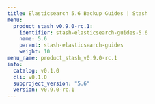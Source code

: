 ```yaml
---
title: Elasticsearch 5.6 Backup Guides | Stash
menu:
  product_stash_v0.9.0-rc.1:
    identifier: stash-elasticsearch-guides-5.6
    name: 5.6
    parent: stash-elasticsearch-guides
    weight: 10
menu_name: product_stash_v0.9.0-rc.1
info:
  catalog: v0.1.0
  cli: v0.1.0
  subproject_version: "5.6"
  version: v0.9.0-rc.1
---
```


